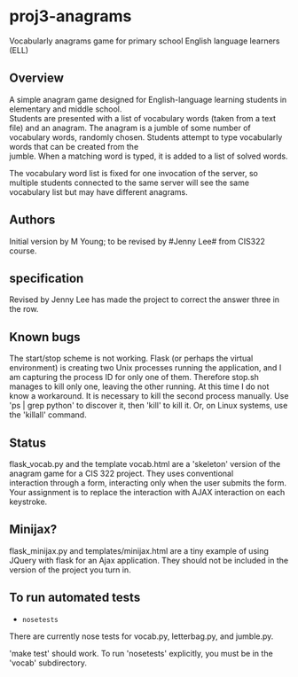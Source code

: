 # proj3-anagrams
Vocabularly anagrams game for primary school English language learners (ELL)


## Overview

A simple anagram game designed for English-language learning students in 
elementary and middle school.  
Students are presented with a list of vocabulary words (taken from a text file) 
and an anagram.  The anagram is a jumble of some number of vocabulary words, randomly chosen.  Students attempt to type vocabularly words that can be created from the  
jumble.  When a matching word is typed, it is added to a list of solved words. 

The vocabulary word list is fixed for one invocation of the server, so multiple
students connected to the same server will see the same vocabulary list but may 
have different anagrams.

## Authors 

Initial version by M Young; to be revised by #Jenny Lee# from CIS322 course. 


## specification

Revised by Jenny Lee has made the project to correct the answer three in the row.


## Known bugs

The start/stop scheme is not working.  Flask (or perhaps the virtual
environment) is creating two Unix processes running the application,
and I am capturing the process ID for only one of them.  Therefore
stop.sh manages to kill only one, leaving the other running.  At this
time I do not know a workaround.  It is necessary to kill the second
process manually.  Use 'ps | grep python' to discover it, then 'kill'
to kill it.  Or, on Linux systems, use the 'killall' command. 

## Status

flask_vocab.py and the template vocab.html are a 'skeleton' version 
of the anagram game for a CIS 322 project.  They uses conventional  
interaction through a form, interacting only when the user submits the form. 
Your assignment is to replace the interaction with AJAX interaction on each 
keystroke. 

## Minijax? 

flask_minijax.py and templates/minijax.html are a tiny example of using JQuery 
with flask for an Ajax application.  They should not be included in the
version of the project you turn in. 


## To run automated tests 
* `nosetests`

There are currently nose tests for vocab.py, letterbag.py, and jumble.py. 

'make test' should work.  To run 'nosetests' explicitly, you must be
in the 'vocab' subdirectory. 

